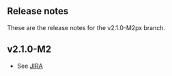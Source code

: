 Release notes
-------------
These are the release notes for the v2.1.0-M2px branch.


v2.1.0-M2
---------
- See [JIRA](http://jira.opengamma.com/browse/PLAT-4376?jql=project%20%3D%20PLAT%20AND%20resolution%20%3D%20Fixed%20AND%20fixVersion%20%3D%20%222.1.0-M2%22)
